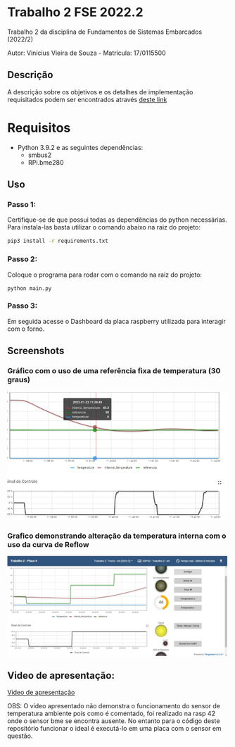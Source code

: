 # Trabalho 2 FSE 2022.2
Trabalho 2 da disciplina de Fundamentos de Sistemas Embarcados (2022/2)

Autor: Vinícius Vieira de Souza - Matrícula: 17/0115500

## Descrição
A descrição sobre os objetivos e os detalhes de implementação requisitados podem ser encontrados através [deste link](https://gitlab.com/fse_fga/trabalhos-2022_2/trabalho-2-2022-2)

# Requisitos
- Python 3.9.2 e as seguintes dependências:
  - smbus2
  - RPi.bme280

## Uso
### Passo 1:
Certifique-se de que possui todas as dependências do python necessárias. Para instala-las basta utilizar o comando abaixo na raiz do projeto:
```sh
pip3 install -r requirements.txt
```
### Passo 2:
Coloque o programa para rodar com o comando na raiz do projeto:
```
python main.py
```
### Passo 3:
Em seguida acesse o Dashboard da placa raspberry utilizada para interagir com o forno.

## Screenshots
### Gráfico com o uso de uma referência fixa de temperatura (30 graus)

<img src="assets/teste_referencia_fixa.png" width="500px"/>


### Grafico demonstrando alteração da temperatura interna com o uso da curva de Reflow

<img src="assets/curva_reflow.png" width="500px"/>


## Video de apresentação:
<a href="https://youtu.be/vFwdDArBs58" title="Apresentação FSE">Video de apresentação</a>

OBS: O vídeo apresentado não demonstra o funcionamento do sensor de temperatura ambiente pois como é comentado, foi realizado na rasp 42 onde o sensor bme se encontra ausente. No entanto para o código deste repositório funcionar o ideal é executá-lo em uma placa com o sensor em questão.